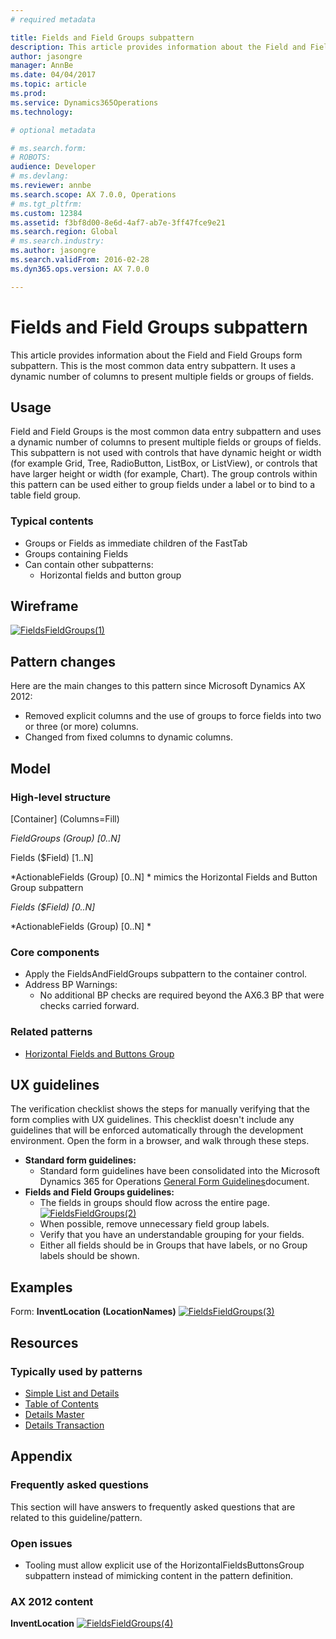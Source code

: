 ```yaml
---
# required metadata

title: Fields and Field Groups subpattern
description: This article provides information about the Field and Field Groups form subpattern. This is the most common data entry subpattern. It uses a dynamic number of columns to present multiple fields or groups of fields.
author: jasongre
manager: AnnBe
ms.date: 04/04/2017
ms.topic: article
ms.prod: 
ms.service: Dynamics365Operations
ms.technology: 

# optional metadata

# ms.search.form: 
# ROBOTS: 
audience: Developer
# ms.devlang: 
ms.reviewer: annbe
ms.search.scope: AX 7.0.0, Operations
# ms.tgt_pltfrm: 
ms.custom: 12384
ms.assetid: f3bf8d00-8e6d-4af7-ab7e-3ff47fce9e21
ms.search.region: Global
# ms.search.industry: 
ms.author: jasongre
ms.search.validFrom: 2016-02-28
ms.dyn365.ops.version: AX 7.0.0

---
```


# Fields and Field Groups subpattern

This article provides information about the Field and Field Groups form subpattern. This is the most common data entry subpattern. It uses a dynamic number of columns to present multiple fields or groups of fields.

Usage
-----

Field and Field Groups is the most common data entry subpattern and uses a dynamic number of columns to present multiple fields or groups of fields. This subpattern is not used with controls that have dynamic height or width (for example Grid, Tree, RadioButton, ListBox, or ListView), or controls that have larger height or width (for example, Chart). The group controls within this pattern can be used either to group fields under a label or to bind to a table field group.

### Typical contents

-   Groups or Fields as immediate children of the FastTab
-   Groups containing Fields
-   Can contain other subpatterns:
    -   Horizontal fields and button group

## Wireframe
[![FieldsFieldGroups(1)](./media/fieldsfieldgroups1.png)](./media/fieldsfieldgroups1.png)

## Pattern changes
Here are the main changes to this pattern since Microsoft Dynamics AX 2012:

-   Removed explicit columns and the use of groups to force fields into two or three (or more) columns.
-   Changed from fixed columns to dynamic columns.

## Model
### High-level structure

\[Container\] (Columns=Fill)

*FieldGroups (Group) \[0..N\]*

Fields ($Field) \[1..N\]

*ActionableFields (Group) \[0..N\] * mimics the Horizontal Fields and Button Group subpattern

*Fields ($Field) \[0..N\]*

*ActionableFields (Group) \[0..N\] *

### Core components

-   Apply the FieldsAndFieldGroups subpattern to the container control.
-   Address BP Warnings:
    -   No additional BP checks are required beyond the AX6.3 BP that were checks carried forward.

### Related patterns

-   [Horizontal Fields and Buttons Group](horizontal-fields-buttons-group-subpattern.md)

## UX guidelines
The verification checklist shows the steps for manually verifying that the form complies with UX guidelines. This checklist doesn't include any guidelines that will be enforced automatically through the development environment. Open the form in a browser, and walk through these steps.

-   **Standard form guidelines:**
    -   Standard form guidelines have been consolidated into the Microsoft Dynamics 365 for Operations [General Form Guidelines](general-form-guidelines.md)document.
-   **Fields and Field Groups guidelines:**
    -   The fields in groups should flow across the entire page. [![FieldsFieldGroups(2)](./media/fieldsfieldgroups2.png)](./media/fieldsfieldgroups2.png)
    -   When possible, remove unnecessary field group labels.
    -   Verify that you have an understandable grouping for your fields.
    -   Either all fields should be in Groups that have labels, or no Group labels should be shown.

## Examples
Form: **InventLocation (LocationNames)** [![FieldsFieldGroups(3)](./media/fieldsfieldgroups3.png)](./media/fieldsfieldgroups3.png)

## Resources
### Typically used by patterns

-   [Simple List and Details](simple-list-details-form-pattern.md)
-   [Table of Contents](table-of-contents-form-pattern.md)
-   [Details Master](details-master-form-pattern.md)
-   [Details Transaction](details-transaction-form-pattern.md)

## Appendix
### Frequently asked questions

This section will have answers to frequently asked questions that are related to this guideline/pattern.

### Open issues

-   Tooling must allow explicit use of the HorizontalFieldsButtonsGroup subpattern instead of mimicking content in the pattern definition.

### AX 2012 content

**InventLocation** [![FieldsFieldGroups(4)](./media/fieldsfieldgroups4.png)](./media/fieldsfieldgroups4.png)

